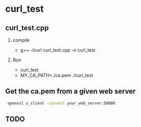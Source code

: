 # curl_test

## curl_test.cpp



1. compile
   - g++ -lcurl curl_test.cpp -o curl_test

2. Run 
   - curl_test
   - MY_CA_PATH=./ca.pem ./curl_test


## Get the ca.pem from a given web server

```bash
 openssl s_client -connect your_web_server:50000
```

## TODO

